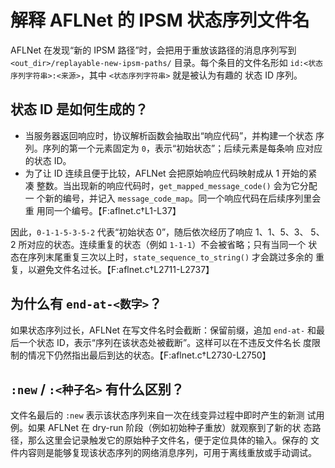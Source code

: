 # 解释 AFLNet 的 IPSM 状态序列文件名

AFLNet 在发现“新的 IPSM 路径”时，会把用于重放该路径的消息序列写到
`<out_dir>/replayable-new-ipsm-paths/` 目录。每个条目的文件名形如
`id:<状态序列字符串>:<来源>`，其中 `<状态序列字符串>` 就是被认为有趣的
状态 ID 序列。

## 状态 ID 是如何生成的？

* 当服务器返回响应时，协议解析函数会抽取出“响应代码”，并构建一个状态
  序列。序列的第一个元素固定为 `0`，表示“初始状态”；后续元素是每条响
  应对应的状态 ID。
* 为了让 ID 连续且便于比较，AFLNet 会把原始响应代码映射成从 1 开始的紧凑
  整数。当出现新的响应代码时，`get_mapped_message_code()` 会为它分配一
  个新的编号，并记入 `message_code_map`。同一个响应代码在后续序列里会重
  用同一个编号。【F:aflnet.c†L1-L37】

因此，`0-1-1-5-3-5-2` 代表“初始状态 0”，随后依次经历了响应 1、1、5、3、
5、2 所对应的状态。连续重复的状态（例如 `1-1-1`）不会被省略；只有当同一个
状态在序列末尾重复三次以上时，`state_sequence_to_string()` 才会跳过多余的
重复，以避免文件名过长。【F:aflnet.c†L2711-L2737】

## 为什么有 `end-at-<数字>`？

如果状态序列过长，AFLNet 在写文件名时会截断：保留前缀，追加 `end-at-`
和最后一个状态 ID，表示“序列在该状态处被截断”。这样可以在不违反文件名长
度限制的情况下仍然指出最后到达的状态。【F:aflnet.c†L2730-L2750】

## `:new` / `:<种子名>` 有什么区别？

文件名最后的 `:new` 表示该状态序列来自一次在线变异过程中即时产生的新测
试用例。如果 AFLNet 在 dry-run 阶段（例如初始种子重放）就观察到了新的状
态路径，那么这里会记录触发它的原始种子文件名，便于定位具体的输入。保存的
文件内容则是能够复现该状态序列的网络消息序列，可用于离线重放或手动调试。
